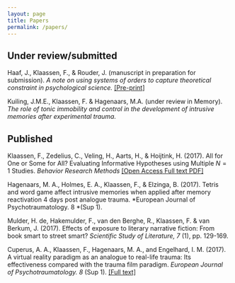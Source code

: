 ```yaml
---
layout: page
title: Papers
permalink: /papers/
---
```


## Under review/submitted
Haaf, J., Klaassen, F., & Rouder, J. (manuscript in preparation for submission). *A note on using systems of orders to capture theoretical constraint in psychological science.* [[Pre-print]](https://doi.org/10.31234/osf.io/a4xu9)

Kuiling, J.M.E., Klaassen, F. & Hagenaars, M.A. (under review in Memory). *The role of tonic immobility and control in the development of intrusive memories after experimental trauma.*

## Published

Klaassen, F., Zedelius, C., Veling, H., Aarts, H., & Hoijtink, H. (2017). All for One or Some for All? Evaluating Informative Hypotheses using Multiple $N=1$ Studies. *Behavior Research Methods* [[Open Access Full text PDF]](https://doi.org/10.3758/s13428-017-0992-5)

Hagenaars, M. A., Holmes, E. A., Klaassen, F., & Elzinga, B. (2017). Tetris and word game affect intrusive memories when applied after memory reactivation 4 days post analogue trauma. *European Journal of Psychotraumatology. 8 *(Sup 1).

Mulder, H. de, Hakemulder, F., van den Berghe, R., Klaassen, F. & van Berkum, J. (2017). Effects of exposure to literary narrative fiction: From book smart to street smart? *Scientific Study of Literature, 7* (1), pp. 129-169.

Cuperus, A. A., Klaassen, F., Hagenaars, M. A., and Engelhard, I. M. (2017). A virtual reality paradigm as an analogue to real-life trauma: Its effectiveness compared with the trauma film paradigm. *European Journal of Psychotraumatology. 8* (Sup 1). [[Full text]](http://dx.doi.org/10.1080/20008198.2017.1338106)

